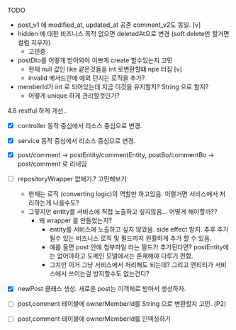 TODO

- post_v1 에 modified_at, updated_at 공존 comment_v2도 동일. [v]
- hidden 에 대한 비즈니스 목적 없으면 deletedAt으로 변경 (soft delete만 할거면 컬럼 지우자)
  - 고민중
- postDto를 어떻게 받아와야 이쁘게 create 할수있는지 고민
  - 현재 null 값인 like 같은것들을 int 로변환할떄 npe 터짐 [v]
  - invalid 메서드안에 예외 던지는 로직을 추가?
- memberId가 int 로 되어있는데 지금 이것을 유지할지? String 으로 할지?
  - 어떻게 unique 하게 관리할것인가?


4.8
restful 하게 개선..
 - [x] controller 동작 중심에서 리소스 중심으로 변경.
 - [x] service 동작 중심에서 리소스 중심으로 변경.
 - [x] post/comment -> postEntity/commentEntity, postBo/commentBo -> post/comment 로 리네임
 - [ ] repositoryWrapper 없애기.? 고민해보기
   - 현재는 로직 (converting logic)의 역할만 하고있음. 이럴거면 서비스에서 처리하는게 나을수도?
   - 그렇지만 entity를 서비스에 직접 노출하고 싶지않음... 어떻게 해야할까??
     - 왜 wrapper 를 만들었는지?
       - entity를 서비스에 노출하고 싶지 않았음. side effect 방지. 추후 추가될수 있는 비즈니스 로직 및 필드까지 원활하게 추가 할 수 있음.
       - 예를 들면 post 안에 첨부파일 라는 필드가 추가된다면? postEntity에는 없어야하고 도메인 모델에서는 존재해야 다루기 편함.
       - 그치만 이거 그냥 서비스에서 처리해도 되는데? 그리고 엔티티가 서비스에서 쓰이는걸 방지할수도 없는건디?
 - [x] newPost 클래스 생성. 새로운 post는 이객체로 받아서 생성하자.
 - [ ] post,comment 테이블에 ownerMemberId를 String 으로 변환할지 고민. (P2)
 - [ ] post,comment 테이블에 ownerMemberId를 인덱싱하기
 